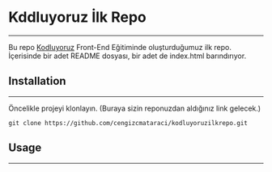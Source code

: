 # Kddluyoruz İlk Repo

---

Bu repo [Kodluyoruz](https://www.kodluyoruz.org/) Front-End Eğitiminde oluşturduğumuz ilk repo. İçerisinde bir adet README dosyası, bir adet de index.html barındırıyor.

## Installation

---

Öncelikle projeyi klonlayın. (Buraya sizin reponuzdan aldığınız link gelecek.)

    git clone https://github.com/cengizcmataraci/kodluyoruzilkrepo.git

## Usage 

---

